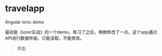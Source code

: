 # travelapp
Angular ionic demo

最初是《ionic实战》的一个demo，练习了之后，稍微修改了一点。这个app通过API进行数据传输，只能读取，不能修改。

>界面




